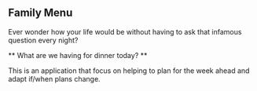 ## Family Menu

Ever wonder how your life would be without having to ask that infamous question every night?

** What are we having for dinner today? **

This is an application that focus on helping to plan for the week ahead and adapt if/when plans change.
